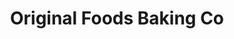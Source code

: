 ---
title: "Original Foods Baking Co"
url: /christchurch/original-foods-baking-co/
shop: Bäckerei
---